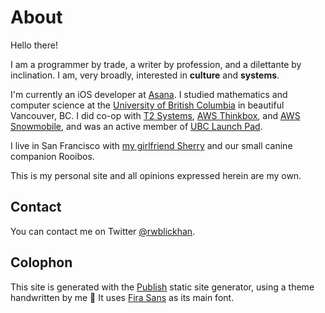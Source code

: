 # About

Hello there!

I am a programmer by trade, a writer by profession, and a dilettante by inclination. I am, very broadly, interested in **culture** and **systems**.

I'm currently an iOS developer at [Asana](https://asana.com/). I studied mathematics and computer science at the [University of British Columbia](https://www.ubc.ca/) in beautiful Vancouver, BC. I did co-op with [T2 Systems](https://www.t2systems.com/), [AWS Thinkbox](https://www.thinkboxsoftware.com/), and [AWS Snowmobile](https://aws.amazon.com/snowmobile/), and was an active member of [UBC Launch Pad](https://www.ubclaunchpad.com/).

I live in San Francisco with [my girlfriend Sherry](http://sherryyuan.me) and our small canine companion Rooibos.

This is my personal site and all opinions expressed herein are my own.

## Contact

You can contact me on Twitter [@rwblickhan](https://mobile.twitter.com/rwblickhan). 

## Colophon

This site is generated with the [Publish](https://github.com/JohnSundell/Publish) static site generator, using a theme handwritten by me 🙂 It uses [Fira Sans](https://github.com/mozilla/Fira) as its main font.
